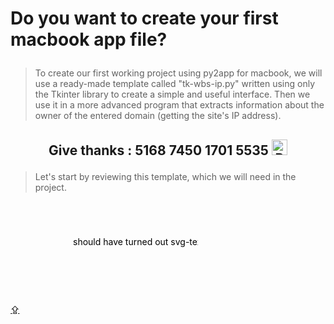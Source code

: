 # <p id="UP">Do you want to create your first macbook app file?</p>

> To create our first working project using py2app for macbook, we will use a ready-made template called "tk-wbs-ip.py" written using only the Tkinter library to create a simple and useful interface. Then we use it in a more advanced program that extracts information about the owner of the entered domain (getting the site's IP address).

## <p align="center">Give thanks : 5168 7450 1701 5535 <a href="https://en.privatbank.ua/all-ways-to-receive-send-an-international-transfer"><img src="https://upload.wikimedia.org/wikipedia/uk/f/ff/%D0%9B%D0%BE%D0%B3%D0%BE%D1%82%D0%B8%D0%BF_%D0%9F%D1%80%D0%B8%D0%B2%D0%B0%D1%8224.png" width = "25" alt="Privat Bank UA"> </a></p>

> Let's start by reviewing this template, which we will need in the project.

>

<svg>
  <text x="100" y="70">should have turned out svg-text</text>
</svg>

[⇪](#UP)
